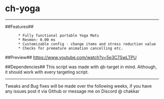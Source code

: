 # ch-yoga

  - - - -

##Features##

          * Fully functional portable Yoga Mats
          * Resmon: 0.00 ms
          * Customizable config - change items and stress reduction value
          * Checks for premature animation cancelling etc. 

##Preview##
https://www.youtube.com/watch?v=5e3C7SwLTPU

##Dependencies##
This script was made with qb-target in mind. Although, it should work with every targeting script. 

  - - - -

Tweaks and Bug fixes will be made over the following weeks, if you have any issues post it via Github or message me on Discord @ chakkar
